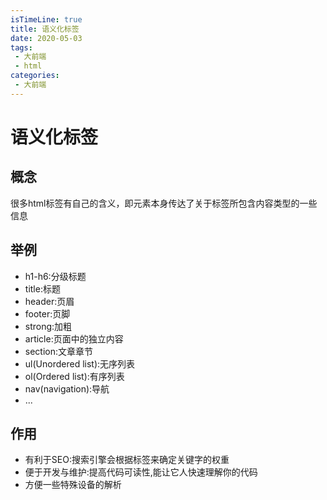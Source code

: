 ```yaml
---
isTimeLine: true
title: 语义化标签
date: 2020-05-03
tags:
 - 大前端
 - html
categories:
 - 大前端
---
```

# 语义化标签

## 概念
很多html标签有自己的含义，即元素本身传达了关于标签所包含内容类型的一些信息

## 举例
* h1-h6:分级标题
* title:标题
* header:页眉
* footer:页脚
* strong:加粗
* article:页面中的独立内容
* section:文章章节
* ul(Unordered list):无序列表
* ol(Ordered list):有序列表
* nav(navigation):导航
* ...


## 作用
* 有利于SEO:搜索引擎会根据标签来确定关键字的权重
* 便于开发与维护:提高代码可读性,能让它人快速理解你的代码
* 方便一些特殊设备的解析

<comment/>
<tongji/>